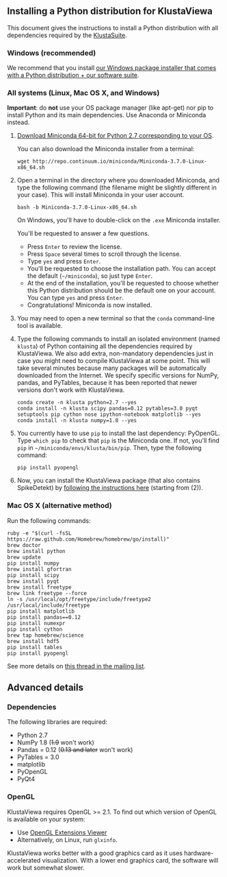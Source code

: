 
## Installing a Python distribution for KlustaViewa

This document gives the instructions to install a Python distribution with all dependencies required by the [KlustaSuite](https://github.com/klusta-team/example).



### Windows (recommended)

We recommend that you install [our Windows package installer that comes with a Python distribution + our software suite](https://github.com/klusta-team/example).



### All systems (Linux, Mac OS X, and Windows)

**Important**: do **not** use your OS package manager (like apt-get) nor pip to install Python and its main dependencies. Use Anaconda or Miniconda instead.

1. [Download Miniconda 64-bit for Python 2.7 corresponding to your OS](http://conda.pydata.org/miniconda.html).

    You can also download the Miniconda installer from a terminal:

    ```
    wget http://repo.continuum.io/miniconda/Miniconda-3.7.0-Linux-x86_64.sh
    ```

2. Open a terminal in the directory where you downloaded Miniconda, and type the following command (the filename might be slightly different in your case). This will install Miniconda in your user account.

    ```
    bash -b Miniconda-3.7.0-Linux-x86_64.sh
    ```

    On Windows, you'll have to double-click on the `.exe` Miniconda installer.

    You'll be requested to answer a few questions.

    * Press `Enter` to review the license.
    * Press `Space` several times to scroll through the license.
    * Type `yes` and press `Enter`.
    * You'll be requested to choose the installation path. You can accept the default (`~/miniconda`), so just type `Enter`.
    * At the end of the installation, you'll be requested to choose whether this Python distribution should be the default one on your account. You can type `yes` and press `Enter`.
    * Congratulations! Miniconda is now installed.

3. You may need to open a new terminal so that the `conda` command-line tool is available.

4. Type the following commands to install an isolated environment (named `klusta`) of Python containing all the dependencies required by KlustaViewa. We also add extra, non-mandatory dependencies just in case you might need to compile KlustaViewa at some point. This will take several minutes because many packages will be automatically downloaded from the Internet. We specify specific versions for NumPy, pandas, and PyTables, because it has been reported that newer versions don't work with KlustaViewa.

    ```
    conda create -n klusta python=2.7 --yes
    conda install -n klusta scipy pandas=0.12 pytables=3.0 pyqt setuptools pip cython nose ipython-notebook matplotlib --yes
    conda install -n klusta numpy=1.8 --yes
    ```

5. You currently have to use `pip` to install the last dependency: PyOpenGL. Type `which pip` to check that `pip` is the Miniconda one. If not, you'll find `pip` in `~/miniconda/envs/klusta/bin/pip`. Then, type the following command:

    ```
    pip install pyopengl
    ```

6. Now, you can install the KlustaViewa package (that also contains SpikeDetekt) by [following the instructions here](https://github.com/klusta-team/example#linux-and-mac-os-x) (starting from (2)).


### Mac OS X (alternative method)

Run the following commands:

    ruby -e "$(curl -fsSL https://raw.github.com/Homebrew/homebrew/go/install)"
    brew doctor
    brew install python
    brew update
    pip install numpy
    brew install gfortran
    pip install scipy
    brew install pyqt
    brew install freetype
    brew link freetype --force
    ln -s /usr/local/opt/freetype/include/freetype2 /usr/local/include/freetype
    pip install matplotlib
    pip install pandas==0.12
    pip install numexpr
    pip install cython
    brew tap homebrew/science
    brew install hdf5
    pip install tables
    pip install pyopengl

See more details on [this thread in the mailing list](https://groups.google.com/forum/?fromgroups#!topic/klustaviewas/8f173wDGZCw).


## Advanced details

### Dependencies

The following libraries are required:

  * Python 2.7
  * NumPy 1.8 (~~1.9~~ won't work)
  * Pandas = 0.12 (~~0.13 and later~~ won't work)
  * PyTables = 3.0
  * matplotlib
  * PyOpenGL
  * PyQt4


### OpenGL

KlustaViewa requires OpenGL >= 2.1. To find out which version of OpenGL is available on your system:

  * Use [OpenGL Extensions Viewer](http://www.realtech-vr.com/glview/)
  * Alternatively, on Linux, run `glxinfo`.

KlustaViewa works better with a good graphics card as it uses hardware-accelerated visualization. With a lower end graphics card, the software will work but somewhat slower.
